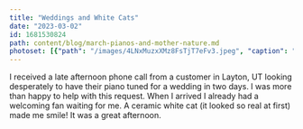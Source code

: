 ```yaml
---
title: "Weddings and White Cats"
date: "2023-03-02"
id: 1681530824
path: content/blog/march-pianos-and-mother-nature.md
photoset: [{"path": "/images/4LNxMuzxXMz8FsTjT7eFv3.jpeg", "caption": "This white cat waits while her owners piano is tuned for a wedding", "thumbnail": "False"}]
---
```

I received a late afternoon phone call from a customer in Layton, UT looking desperately to have their piano tuned for a wedding in two days. I was more than happy to help with this request. When I arrived I already had a welcoming fan waiting for me. A ceramic white cat (it looked so real at first) made me smile! It was a great afternoon.